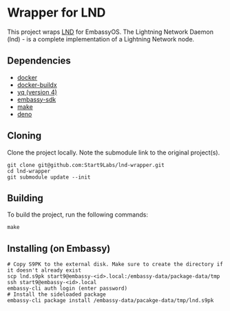 # Wrapper for LND

This project wraps [LND](https://github.com/lightningnetwork/lnd
) for EmbassyOS. The Lightning Network Daemon (lnd) - is a complete implementation of a Lightning Network node. 

## Dependencies

- [docker](https://docs.docker.com/get-docker)
- [docker-buildx](https://docs.docker.com/buildx/working-with-buildx/)
- [yq (version 4)](https://mikefarah.gitbook.io/yq)
- [embassy-sdk](https://github.com/Start9Labs/embassy-os/blob/master/backend/install-sdk.sh)
- [make](https://www.gnu.org/software/make/)
- [deno](https://deno.land/)

## Cloning

Clone the project locally. Note the submodule link to the original project(s). 

```
git clone git@github.com:Start9Labs/lnd-wrapper.git
cd lnd-wrapper
git submodule update --init

```

## Building

To build the project, run the following commands:

```
make
```

## Installing (on Embassy)

```
# Copy S9PK to the external disk. Make sure to create the directory if it doesn't already exist
scp lnd.s9pk start9@embassy-<id>.local:/embassy-data/package-data/tmp 
ssh start9@embassy-<id>.local
embassy-cli auth login (enter password)
# Install the sideloaded package
embassy-cli package install /embassy-data/pacakge-data/tmp/lnd.s9pk
```